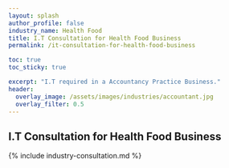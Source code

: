 ```yaml
---
layout: splash 
author_profile: false 
industry_name: Health Food
title: I.T Consultation for Health Food Business
permalink: /it-consultation-for-health-food-business

toc: true
toc_sticky: true

excerpt: "I.T required in a Accountancy Practice Business."
header:
  overlay_image: /assets/images/industries/accountant.jpg
  overlay_filter: 0.5 
---
```


## I.T Consultation for Health Food Business

{% include industry-consultation.md %}
